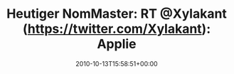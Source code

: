 ---
retweeted: false
source: <a href="http://termtter.org/" rel="nofollow">Termtter</a>
entities:
  hashtags: []
  symbols: []
  user_mentions:
  - name: Felix Gilcher
    screen_name: Xylakant
    indices:
    - '23'
    - '32'
    id_str: '40266143'
    id: '40266143'
  urls: []
display_text_range:
- '0'
- '77'
favorite_count: '0'
id_str: '27254291059'
truncated: false
retweet_count: '0'
id: '27254291059'
created_at: Wed Oct 13 15:58:51 +0000 2010
favorited: false
full_text: 'Heutiger NomMaster: RT [@Xylakant](https://twitter.com/Xylakant): Applied
  Scrum:  http://plixi.com/p/50418888'
lang: de
tags:
- pesos/twitter
date: '2010-10-13T15:58:51+00:00'
src: https://twitter.com/bascht/status/27254291059
original_url: https://twitter.com/bascht/status/27254291059
type: twitter_tweet
text: 'Heutiger NomMaster: RT [@Xylakant](https://twitter.com/Xylakant): Applied Scrum:  http://plixi.com/p/50418888'
title: 'Heutiger NomMaster: RT @Xylakant (https://twitter.com/Xylakant): Applie'

---